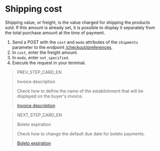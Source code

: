 # Shipping cost
 
Shipping value, or freight, is the value charged for shipping the products sold. If this amount is already set, it is possible to display it separately from the total purchase amount at the time of payment.
 
1. Send a POST with the `cost` and `mode` attributes of the `shipments` parameter to the endpoint [/checkout/preferences](https://www.mercadopago[FAKER][URL][DOMAIN]/developers/en/reference/preferences/_checkout_preferences/post).
2. In `cost`, enter the freight amount.
3. In `mode`, enter `not_specified`.
4. Execute the request in your terminal.

> PREV_STEP_CARD_EN
>
> Invoice description 
>
> Check how to define the name of the establishment that will be displayed on the buyer's invoice.
>
> [Invoice description](/developers/en/docs/checkout-pro/checkout-customization/preferences/invoice-description)

> NEXT_STEP_CARD_EN
>
> Boleto expiration
>
> Check how to change the default due date for boleto payments. 
>
> [Boleto expiration](/developers/en/docs/checkout-pro/checkout-customization/preferences/expiration-date)
